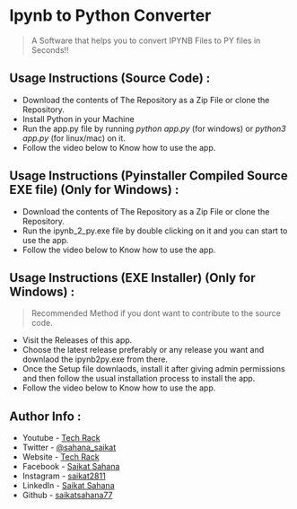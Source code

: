 # Ipynb to Python Converter

>A Software that helps you to convert IPYNB Files to PY files in Seconds!!

## Usage Instructions (Source Code) :

- Download the contents of The Repository as a Zip File or clone the Repository.
- Install Python in your Machine 
- Run the app.py file by running <i>python app.py</i> (for windows) or <i>python3 app.py</i> (for linux/mac) on it.
- Follow the video below to Know how to use the app. 

## Usage Instructions (Pyinstaller Compiled Source EXE file) (Only for Windows) :

- Download the contents of The Repository as a Zip File or clone the Repository.
- Run the ipynb_2_py.exe file by double clicking on it and you can start to use the app.
- Follow the video below to Know how to use the app.

## Usage Instructions (EXE Installer) (Only for Windows) :

  >Recommended Method if you dont want to contribute to the source code.  

- Visit the Releases of this app.
- Choose the latest release preferably or any release you want and downlaod the ipynb2py.exe from there. 
- Once the Setup file downlaods, install it after giving admin permissions and then follow the usual installation process to install the app.
- Follow the video below to Know how to use the app.

## Author Info :

- Youtube - [Tech Rack](https://www.youtube.com/TechRack)
- Twitter - [@sahana_saikat](https://twitter.com/sahana_saikat)
- Website - [Tech Rack](https://tech-rack.in)
- Facebook - [Saikat Sahana](https://www.facebook.com/saikat.sahana.75)
- Instagram - [saikat2811](https://www.instagram.com/saikat2811/)
- LinkedIn - [Saikat Sahana](https://www.linkedin.com/in/saikat-sahana-454608118)
- Github - [saikatsahana77](https://github.com/saikatsahana77)
